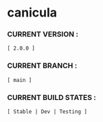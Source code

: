 # canicula

### CURRENT VERSION :     
    [ 2.0.0 ]

### CURRENT BRANCH :
    [ main ]

### CURRENT BUILD STATES : 
    [ Stable | Dev | Testing ]
